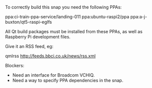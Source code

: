 To correctly build this snap you need the following PPAs:

ppa:ci-train-ppa-service/landing-011
ppa:ubuntu-raspi2/ppa
ppa:a-j-buxton/qt5-raspi-eglfs

All Qt build packages must be installed from these PPAs, as well
as Raspberry Pi development files.

Give it an RSS feed, eg:

qmlrss http://feeds.bbci.co.uk/news/rss.xml

Blockers:

 * Need an interface for Broadcom VCHIQ.
 * Need a way to specify PPA dependencies in the snap.
